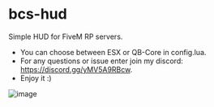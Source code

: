# bcs-hud 
Simple HUD for FiveM RP servers.
- You can choose between ESX or QB-Core in config.lua.
- For any questions or issue enter join my discord: https://discord.gg/yMV5A9RBcw. 
- Enjoy it :)

![image](https://user-images.githubusercontent.com/116667373/227712803-93164b12-d00f-4557-bc62-2635e6205e2c.png)
